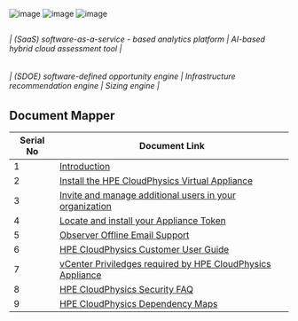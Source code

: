![image](https://github.com/ashrafkgit/HPE-CloudPhysics/assets/134578702/28c7fd3c-9525-472e-a71e-de84e96a0bdf)
![image](https://github.com/ashrafkgit/HPE-CloudPhysics/assets/134578702/c1e5e945-ccb5-4ad8-8a7d-95a3795d6c54)
![image](https://github.com/ashrafkgit/HPE-CloudPhysics/assets/134578702/0bbd6169-439b-4d49-95b4-d22e474e14ee)

##
   ###### | (SaaS) software-as-a-service - based analytics platform | AI-based hybrid cloud assessment tool |
   
   ###### | (SDOE) software-defined opportunity engine | Infrastructure recommendation engine | Sizing engine |
##


## Document Mapper

| Serial No | Document Link |
| ------ | ------ |
| 1 | [Introduction][PlDa] |
| 2 | [Install the HPE CloudPhysics Virtual Appliance][PlDb] |
| 3 | [Invite and manage additional users in your organization][PlDc] |
| 4 | [Locate and install your Appliance Token][PlDd] |
| 5 | [Observer Offline Email Support][PlDe] |
| 6 | [HPE CloudPhysics Customer User Guide][PlDf] |
| 7 | [vCenter Priviledges required by HPE CloudPhysics Appliance][PlDg] |
| 8 | [HPE CloudPhysics Security FAQ][PlDh] |
| 9 | [HPE CloudPhysics Dependency Maps][PlDi] |



[PlDa]: <./Docs/Introduction.md>
[PlDb]: <./Docs/HPE CloudPhysics Observer installation and troubleshooting reference guide-a50006260enw.pdf>
[PlDc]: <./Docs/How To Invite and manage additional users to your organization.pdf>
[PlDd]: <./Docs/How To  Activate the HPE CloudPhysics Virtual Appliance with a Token.pdf>
[PlDe]: <./Docs/Observer Offline Support.pdf>
[PlDf]: <./Docs/Reference-Guide-HPE-CloudPhysics-Customer-User-Guide.pdf>
[PlDg]: <./Docs/vCenter Privileges.pdf>
[PlDh]: <./Docs/HPE CloudPhysics Security - Frequently asked questions-a00117306enw.pdf>
[PlDi]: <./Docs/HPE CloudPhysics Dependency Mapping - Frequently asked questions-a00117307enw.pdf>

##
